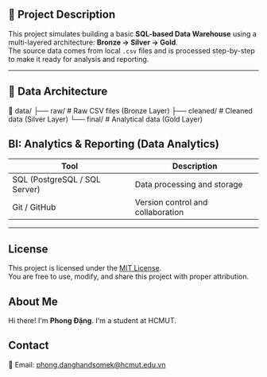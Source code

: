 ## 📌 Project Description

This project simulates building a basic **SQL-based Data Warehouse** using a multi-layered architecture: **Bronze → Silver → Gold**.  
The source data comes from local `.csv` files and is processed step-by-step to make it ready for analysis and reporting.

---
## 🧱 Data Architecture

📂 data/
├── raw/             # Raw CSV files (Bronze Layer)
├── cleaned/         # Cleaned data (Silver Layer)
└── final/           # Analytical data (Gold Layer)

## BI: Analytics & Reporting (Data Analytics)

| Tool                        | Description                     |
|-----------------------------|---------------------------------|
| SQL (PostgreSQL / SQL Server) | Data processing and storage     |
| Git / GitHub                | Version control and collaboration |

---

## License

This project is licensed under the [MIT License](LICENSE).  
You are free to use, modify, and share this project with proper attribution.

## About Me

Hi there! I'm **Phong Đặng**. I'm a student at HCMUT.

## Contact

📧 Email: phong.danghandsomek@hcmut.edu.vn

